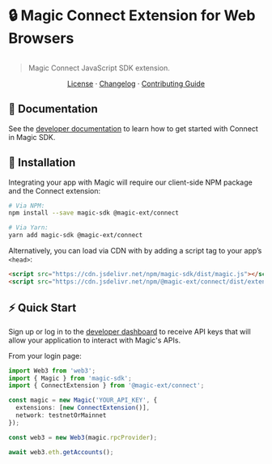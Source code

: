 # 🔒 Magic Connect Extension for Web Browsers

[![<MagicLabs>](https://circleci.com/gh/magiclabs/magic-js.svg?style=shield)](https://circleci.com/gh/magiclabs/magic-js)

> Magic Connect JavaScript SDK extension.

<p align="center">
  <a href="https://github.com/magiclabs/magic-js/blob/master/packages/@magic-ext/connect/LICENSE">License</a> ·
  <a href="https://github.com/magiclabs/magic-js/blob/master/packages/@magic-ext/connect/CHANGELOG.md">Changelog</a> ·
  <a href="https://github.com/magiclabs/magic-js/blob/master/CONTRIBUTING.md">Contributing Guide</a>
</p>

## 📖 Documentation

See the [developer documentation](https://magic.link/docs/connect) to learn how to get started with Connect in Magic SDK.

## 🔗 Installation

Integrating your app with Magic will require our client-side NPM package and the Connect extension:

```bash
# Via NPM:
npm install --save magic-sdk @magic-ext/connect

# Via Yarn:
yarn add magic-sdk @magic-ext/connect
```

Alternatively, you can load via CDN with by adding a script tag to your app’s `<head>`:

```html
<script src="https://cdn.jsdelivr.net/npm/magic-sdk/dist/magic.js"></script>
<script src="https://cdn.jsdelivr.net/npm/@magic-ext/connect/dist/extension.js"></script>
```

## ⚡️ Quick Start

Sign up or log in to the [developer dashboard](https://dashboard.magic.link) to receive API keys that will allow your application to interact with Magic's APIs.

From your login page:

```ts
import Web3 from 'web3';
import { Magic } from 'magic-sdk';
import { ConnectExtension } from '@magic-ext/connect';

const magic = new Magic('YOUR_API_KEY', {
  extensions: [new ConnectExtension()],
  network: testnetOrMainnet
});

const web3 = new Web3(magic.rpcProvider);

await web3.eth.getAccounts();
```
